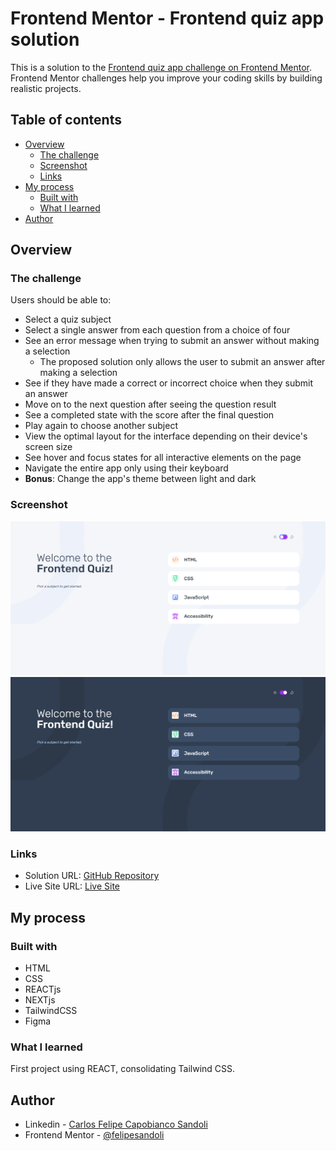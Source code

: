 # Frontend Mentor - Frontend quiz app solution

This is a solution to the [Frontend quiz app challenge on Frontend Mentor](https://www.frontendmentor.io/challenges/frontend-quiz-app-BE7xkzXQnU). Frontend Mentor challenges help you improve your coding skills by building realistic projects. 

## Table of contents

- [Overview](#overview)
  - [The challenge](#the-challenge)
  - [Screenshot](#screenshot)
  - [Links](#links)
- [My process](#my-process)
  - [Built with](#built-with)
  - [What I learned](#what-i-learned)
- [Author](#author)

## Overview

### The challenge

Users should be able to:

- Select a quiz subject
- Select a single answer from each question from a choice of four
- See an error message when trying to submit an answer without making a selection
  - The proposed solution only allows the user to submit an answer after making a selection
- See if they have made a correct or incorrect choice when they submit an answer
- Move on to the next question after seeing the question result
- See a completed state with the score after the final question
- Play again to choose another subject
- View the optimal layout for the interface depending on their device's screen size
- See hover and focus states for all interactive elements on the page
- Navigate the entire app only using their keyboard
- **Bonus**: Change the app's theme between light and dark

### Screenshot

![](./README_images/desktop-light.png)
![](./README_images/desktop-dark.png)

### Links

- Solution URL: [GitHub Repository](https://github.com/felipesandoli/frontend-quiz-app)
- Live Site URL: [Live Site](https://frontend-quiz-app-mauve.vercel.app)

## My process

### Built with

- HTML
- CSS
- REACTjs
- NEXTjs
- TailwindCSS
- Figma


### What I learned

First project using REACT, consolidating Tailwind CSS.


## Author

- Linkedin - [Carlos Felipe Capobianco Sandoli](https://www.linkedin.com/in/felipesandoli/)
- Frontend Mentor - [@felipesandoli](https://www.frontendmentor.io/profile/felipesandoli)
